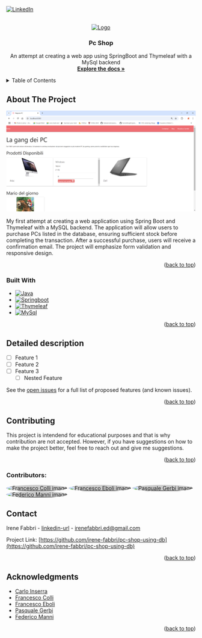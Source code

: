 <a id="readme-top"></a>
[![LinkedIn][linkedin-shield]][linkedin-url]



<!-- PROJECT LOGO -->
<br />
<div align="center">
  <a href="https://github.com/irene-fabbri/pc-shop-using-db">
    <img src="https://cdn-icons-png.flaticon.com/256/17351/17351425.png" alt="Logo" width="80" height="80">
  </a>

<h3 align="center">Pc Shop</h3>

  <p align="center">
    An attempt at creating a web app using SpringBoot and Thymeleaf with a MySql backend
    <br />
    <a href="https://github.com/irene-fabbri/pc-shop-using-db"><strong>Explore the docs »</strong></a>
    <br />
    <!-- TODO: add demo
      <br />
      <a href="https://github.com/github_username/repo_name">View Demo</a>
    -->
  </p>
</div>

<!-- TABLE OF CONTENTS -->
<details>
  <summary>Table of Contents</summary>
  <ol>
    <li>
      <a href="#about-the-project">About The Project</a>
      <ul>
        <li><a href="#built-with">Built With</a></li>
      </ul>
    </li>
    <li><a href="#detailed-description">Detailed description</a></li>
    <li><a href="#contributing">Contributing</a></li>
    <li><a href="#contact">Contact</a></li>
    <li><a href="#acknowledgments">Acknowledgments</a></li>
  </ol>
</details>



<!-- ABOUT THE PROJECT -->
## About The Project

[![Pc Shop Screen Shot][product-screenshot]](https://example.com)

My first attempt at creating a web application using Spring Boot and Thymeleaf with a MySQL backend. 
The application will allow users to purchase PCs listed in the database, ensuring sufficient stock before completing the transaction. 
After a successful purchase, users will receive a confirmation email. The project will emphasize form validation and responsive design.
<p align="right">(<a href="#readme-top">back to top</a>)</p>

### Built With

* [![Java][Java.com]][Java-url]
* [![Springboot][Spring.io]][Spring-url]
* [![Thymeleaf][Thymeleaf.org]][Thymeleaf-url]
* [![MySql][MySql.com]][MySql-url]

<p align="right">(<a href="#readme-top">back to top</a>)</p>

## Detailed description

- [ ] Feature 1
- [ ] Feature 2
- [ ] Feature 3
    - [ ] Nested Feature

See the [open issues](https://github.com/github_username/repo_name/issues) for a full list of proposed features (and known issues).

<p align="right">(<a href="#readme-top">back to top</a>)</p>

<!-- CONTRIBUTING -->
## Contributing

This project is intendend for educational purposes and that is why contribution are not accepted. However, if you have suggestions on how to make the project better,
feel free to reach out and give me suggestions.

<p align="right">(<a href="#readme-top">back to top</a>)</p>

### Contributors:

  <a href="https://github.com/FrancescoColli"><img src="https://avatars.githubusercontent.com/u/183523732?v=4" alt="Francesco Colli image" style="width: 5vw; height: 5vw; border-radius: 50%; background-color: #ccc;" /></a>
  <a href="https://github.com/ebofra95"><img src="https://avatars.githubusercontent.com/u/183523320?v=4" alt="Francesco Eboli image" style="width: 5vw; height: 5vw; border-radius: 50%; background-color: #ccc;" /></a>
  <a href="https://github.com/Pasquale1702"><img src="https://avatars.githubusercontent.com/u/183523433?v=4" alt="Pasquale Gerbi image" style="width: 5vw; height: 5vw; border-radius: 50%; background-color: #ccc;" /></a>
  <a href="https://github.com/federic553"><img src="https://avatars.githubusercontent.com/u/183523995?v=4" alt="Federico Manni image" style="width: 5vw; height: 5vw; border-radius: 50%; background-color: #ccc;" /></a>

<!-- CONTACT -->
## Contact

Irene Fabbri - [linkedin-url] - irenefabbri.ed@gmail.com

Project Link: [https://github.com/irene-fabbri/pc-shop-using-db](https://github.com/irene-fabbri/pc-shop-using-db)

<p align="right">(<a href="#readme-top">back to top</a>)</p>

<!-- ACKNOWLEDGMENTS -->
## Acknowledgments

* [Carlo Inserra](https://github.com/Carleoinserra)
* [Francesco Colli](https://github.com/FrancescoColli)
* [Francesco Eboli](https://github.com/ebofra95)
* [Pasquale Gerbi]()
* [Federico Manni](https://github.com/federic553)
<p align="right">(<a href="#readme-top">back to top</a>)</p>

<!-- MARKDOWN LINKS & IMAGES -->
<!-- https://www.markdownguide.org/basic-syntax/#reference-style-links -->
[linkedin-shield]: https://img.shields.io/badge/-LinkedIn-black.svg?style=for-the-badge&logo=linkedin&colorB=555
[linkedin-url]: https://linkedin.com/in/ifabbri
[product-screenshot]: images/screen.PNG
[Java.com]: https://img.shields.io/badge/java-%23ED8B00.svg?style=for-the-badge&logo=openjdk&logoColor=white
[Java-url]: https://www.java.com/
[Spring.io]: https://img.shields.io/badge/spring-%236DB33F.svg?style=for-the-badge&logo=spring&logoColor=white
[Spring-url]: https://spring.io/
[Thymeleaf.org]: https://img.shields.io/badge/Thymeleaf-%23005C0F.svg?style=for-the-badge&logo=Thymeleaf&logoColor=white
[Thymeleaf-url]: https://thymeleaf.org/
[MySql.com]: https://img.shields.io/badge/mysql-4479A1.svg?style=for-the-badge&logo=mysql&logoColor=white
[MySql-url]: https://www.mysql.com/
